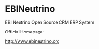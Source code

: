 EBINeutrino
===========

EBI Neutrino Open Source CRM ERP System

Official Homepage:

http://www.ebineutrino.org
